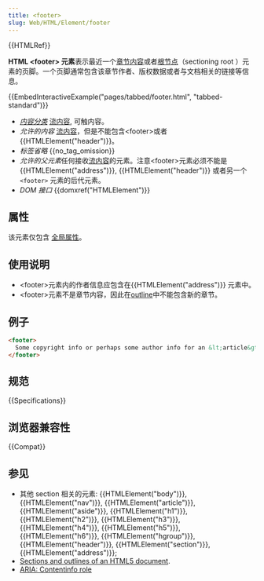 ```yaml
---
title: <footer>
slug: Web/HTML/Element/footer
---
```

{{HTMLRef}}

**HTML \<footer> 元素**表示最近一个[章节内容](/zh-CN/docs/Web/Guide/HTML/Sections_and_Outlines_of_an_HTML5_document#Defining_Sections_in_HTML5)或者[根节点](/zh-CN/docs/Web/Guide/HTML/Sections_and_Outlines_of_an_HTML5_document#Sectioning_root)（sectioning root ）元素的页脚。一个页脚通常包含该章节作者、版权数据或者与文档相关的链接等信息。

{{EmbedInteractiveExample("pages/tabbed/footer.html", "tabbed-standard")}}

- _[内容分类](/zh-CN/docs/HTML/Content_categories)_ [流内容](/zh-CN/docs/HTML/Content_categories#Flow_content), 可触内容。
- _允许的内容_ [流内容](/zh-CN/docs/HTML/Content_categories#Flow_content)，但是不能包含\<footer>或者{{HTMLElement("header")}}。
- _标签省略_ {{no_tag_omission}}
- *允许的父元素*任何接收[流内容](/zh-CN/docs/HTML/Content_categories#Flow_content)的元素。注意\<footer>元素必须不能是 {{HTMLElement("address")}}, {{HTMLElement("header")}} 或者另一个`<footer>` 元素的后代元素。
- _DOM 接口_ {{domxref("HTMLElement")}}

## 属性

该元素仅包含 [全局属性](/zh-CN/docs/HTML/Global_attributes)。

## 使用说明

- \<footer>元素内的作者信息应包含在{{HTMLElement("address")}} 元素中。
- \<footer>元素不是章节内容，因此在[outline](/zh-CN/docs/Sections_and_Outlines_of_an_HTML5_document)中不能包含新的章节。

## 例子

```html
<footer>
  Some copyright info or perhaps some author info for an &lt;article&gt;?
</footer>
```

## 规范

{{Specifications}}

## 浏览器兼容性

{{Compat}}

## 参见

- 其他 section 相关的元素: {{HTMLElement("body")}}, {{HTMLElement("nav")}}, {{HTMLElement("article")}}, {{HTMLElement("aside")}}, {{HTMLElement("h1")}}, {{HTMLElement("h2")}}, {{HTMLElement("h3")}}, {{HTMLElement("h4")}}, {{HTMLElement("h5")}}, {{HTMLElement("h6")}}, {{HTMLElement("hgroup")}}, {{HTMLElement("header")}}, {{HTMLElement("section")}}, {{HTMLElement("address")}};
- [Sections and outlines of an HTML5 document](/zh-CN/docs/Sections_and_Outlines_of_an_HTML5_document).
- [ARIA: Contentinfo role](https://developer.mozilla.org/zh-CN/docs/Web/Accessibility/ARIA/Roles/Contentinfo_role)
